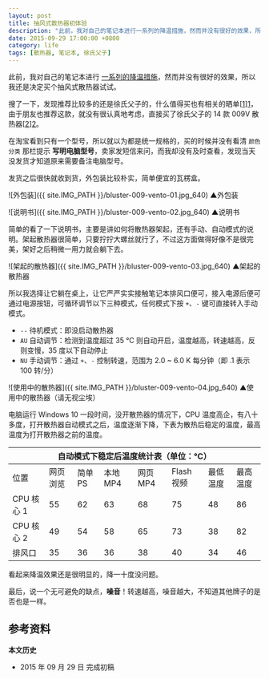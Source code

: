 ```yaml
---
layout: post
title: 抽风式散热器初体验
description: "此前，我对自己的笔记本进行一系列的降温措施，然而并没有很好的效果，所以我还是决定买个抽风式散热器试试。"
date: 2015-09-29 17:00:00 +0800
category: life 
tags: [散热器, 笔记本, 徐氏父子]
---
```


此前，我对自己的笔记本进行 [一系列的降温措施](/cool-the-thinkpad-t410.html)，然而并没有很好的效果，所以我还是决定买个抽风式散热器试试。

搜了一下，发现推荐比较多的还是徐氏父子的，什么值得买也有相关的晒单[[1]][1]，由于朋友也推荐这款，就没有很认真地考虑，直接买了徐氏父子的 14 款 009V 散热器[[2]][2]。

在淘宝看到只有一个型号，所以就以为都是统一规格的，买的时候并没有看清 `颜色分类` 那栏提示 **写明电脑型号**，卖家发短信来问，而我却没有及时查看，发现当天没发货才知道原来需要备注电脑型号。

发货之后很快就收到货，外包装比较朴实，简单便宜的瓦楞盒。

![外包装]({{ site.IMG_PATH }}/bluster-009-vento-01.jpg_640)
&#9650;外包装


![说明书]({{ site.IMG_PATH }}/bluster-009-vento-02.jpg_640)
&#9650;说明书

简单的看了一下说明书，主要是讲如何将散热器架起，还有手动、自动模式的说明。架起散热器很简单，只要拧拧大螺丝就行了，不过这方面做得好像不是很完美，架好之后稍微一用力就会躺下去。

![架起的散热器]({{ site.IMG_PATH }}/bluster-009-vento-03.jpg_640)
&#9650;架起的散热器

所以我选择让它躺在桌上，让它严严实实接触笔记本排风口便可，接入电源后便可通过电源按钮，可循环调节以下三种模式，任何模式下按 `+`、`-` 键可直接转入手动模式。

* `--` 待机模式：即没启动散热器
* `AU` 自动调节：检测到温度超过 35 ℃ 则自动开启，温度越高，转速越高，反则变慢，35 度以下自动停止
* `NU` 手动调节：通过 `+`、`-` 控制转速，范围为 2.0 ~ 6.0 K 每分钟（即 .1 表示 100 转/分）

![使用中的散热器]({{ site.IMG_PATH }}/bluster-009-vento-04.jpg_640)
&#9650;使用中的散热器（请无视尘埃）

电脑运行 Windows 10 一段时间，没开散热器的情况下，CPU 温度高企，有八十多度，打开散热器自动模式之后，温度逐渐下降，下表为散热后稳定的温度，最高温度为打开散热器之前的温度。

<table>
  <thead>
    <tr>
      <th colspan="8">自动模式下稳定后温度统计表（单位：℃）</th>
    </tr>
  </thead>
  
  <tbody>
    <tr>
      <td>位置</td>
      <td>网页浏览</td>
      <td>简单 PS</td>
      <td>本地 MP4</td>
      <td>网页 MP4</td>
      <td>Flash 视频</td>
      <td>最低温度</td>
      <td>最高温度</td>
    </tr>
    <tr>
      <td>CPU 核心 1</td>
      <td>55</td>
      <td>62</td>
      <td>63</td>
      <td>68</td>
      <td>75</td>
      <td>48</td>
      <td>86</td>
    </tr>
    <tr>
      <td>CPU 核心 2</td>
      <td>49</td>
      <td>54</td>
      <td>58</td>
      <td>65</td>
      <td>73</td>
      <td>38</td>
      <td>82</td>
    </tr>
    <tr>
      <td>排风口</td>
      <td>35</td>
      <td>36</td>
      <td>36</td>
      <td>38</td>
      <td>40</td>
      <td>34</td>
      <td>46</td>
    </tr>
  </tbody>
</table>

看起来降温效果还是很明显的，降一十度没问题。

最后，说一个无可避免的缺点，**噪音**！转速越高，噪音越大，不知道其他牌子的是否也是一样。

## 参考资料

<ol id="refs"></ol>

[1]: http://post.smzdm.com/p/209056 "徐氏父子 2014款抽风式散热器Bluster 009 Vento_开箱晒物_什么值得买"
[2]: https://item.taobao.com/item.htm?_u=t3vc8ha4de6&id=37315965285 "智能强效笔记本电脑抽风式散热器发明者徐氏父子14款009V-淘宝网"

**本文历史**

* 2015 年 09 月 29 日 完成初稿

